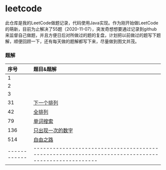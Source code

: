 # leetcode
此仓库是我的LeetCode做题记录，代码使用Java实现。作为刚开始做LeetCode的萌新，目前为止解决了55题（2020-11-07），突发奇想想要通过记录到github来监督自己做题，并且方便日后对所做过的题的复盘，计划把以前做过的题写下题解，顺便回顾一下，还有每天做的题解都写下来，尽量做到图文并茂。



### 题解

| 序号 | 题目&题解                                                     |
| :----------------------- | :------------------------------------ |
| 1          |                                                              |
| 2          |                                                              |
| 3          |                                                              |
| 31 | [下一个排列](https://github.com/hinkleung/leetcode/blob/main/31-下一个排列/31-solution.md) |
| 42          | [全排列](https://github.com/hinkleung/leetcode/blob/main/46-全排列/46-solution.md) |
| 79 | [单词搜索](https://github.com/hinkleung/leetcode/blob/main/79-单词搜索/79-solution.md) |
| 136 | [只出现一次的数字](https://github.com/hinkleung/leetcode/blob/main/136-只出现一次的数字/136-solution.md) |
| 514 | [自由之路](https://github.com/hinkleung/leetcode/blob/main/514-自由之路/514-solution.md) |
| ------------ | -------------------------------------------------------------------------------------------------- |
